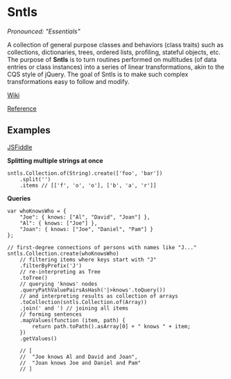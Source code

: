 Sntls
=====

*Pronounced: "Essentials"*

A collection of general purpose classes and behaviors (class traits) such as collections, dictionaries, trees, ordered lists, profiling, stateful objects, etc. The purpose of **Sntls** is to turn routines performed on multitudes (of data entries or class instances) into a series of linear transformations, akin to the CQS style of jQuery. The goal of Sntls is to make such complex transformations easy to follow and modify.

[Wiki](https://github.com/danstocker/sntls/wiki)

[Reference](http://danstocker.github.io/sntls/)

Examples
--------

[JSFiddle](http://jsfiddle.net/danstocker/EmeEU/)

**Splitting multiple strings at once**

    sntls.Collection.of(String).create(['foo', 'bar'])
        .split('')
        .items // [['f', 'o', 'o'], ['b', 'a', 'r']]

**Queries**

    var whoKnowsWho = {
        "Joe": { knows: ["Al", "David", "Joan"] },
        "Al": { knows: ["Joe"] },
        "Joan": { knows: ["Joe", "Daniel", "Pam"] }
    };

    // first-degree connections of persons with names like "J..."
    sntls.Collection.create(whoKnowsWho)
        // filtering items where keys start with "J"
        .filterByPrefix('J')
        // re-interpreting as Tree
        .toTree()
        // querying 'knows' nodes
        .queryPathValuePairsAsHash('|>knows'.toQuery())
        // and interpreting results as collection of arrays
        .toCollection(sntls.Collection.of(Array))
        .join(' and ') // joining all items
        // forming sentences
        .mapValues(function (item, path) {
            return path.toPath().asArray[0] + " knows " + item;
        })
        .getValues()

        // [
        //  "Joe knows Al and David and Joan",
        //  "Joan knows Joe and Daniel and Pam"
        // ]
